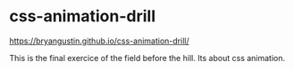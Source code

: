 # css-animation-drill
https://bryangustin.github.io/css-animation-drill/

This is the final exercice of the field before the hill.
Its about css animation.
